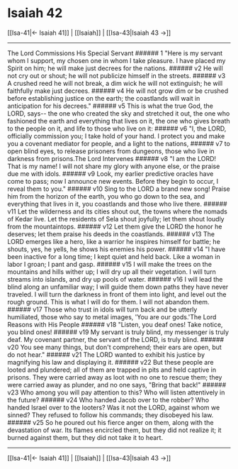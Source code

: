 # Isaiah 42

[[Isa-41|← Isaiah 41]] | [[Isaiah]] | [[Isa-43|Isaiah 43 →]]
***

The Lord Commissions His Special Servant ###### 1 "Here is my servant whom I support, my chosen one in whom I take pleasure. I have placed my Spirit on him; he will make just decrees for the nations. ###### v2 He will not cry out or shout; he will not publicize himself in the streets. ###### v3 A crushed reed he will not break, a dim wick he will not extinguish; he will faithfully make just decrees. ###### v4 He will not grow dim or be crushed before establishing justice on the earth; the coastlands will wait in anticipation for his decrees." ###### v5 This is what the true God, the LORD, says-- the one who created the sky and stretched it out, the one who fashioned the earth and everything that lives on it, the one who gives breath to the people on it, and life to those who live on it: ###### v6 "I, the LORD, officially commission you; I take hold of your hand. I protect you and make you a covenant mediator for people, and a light to the nations, ###### v7 to open blind eyes, to release prisoners from dungeons, those who live in darkness from prisons.The Lord Intervenes ###### v8 "I am the LORD! That is my name! I will not share my glory with anyone else, or the praise due me with idols. ###### v9 Look, my earlier predictive oracles have come to pass; now I announce new events. Before they begin to occur, I reveal them to you." ###### v10 Sing to the LORD a brand new song! Praise him from the horizon of the earth, you who go down to the sea, and everything that lives in it, you coastlands and those who live there. ###### v11 Let the wilderness and its cities shout out, the towns where the nomads of Kedar live. Let the residents of Sela shout joyfully; let them shout loudly from the mountaintops. ###### v12 Let them give the LORD the honor he deserves; let them praise his deeds in the coastlands. ###### v13 The LORD emerges like a hero, like a warrior he inspires himself for battle; he shouts, yes, he yells, he shows his enemies his power. ###### v14 "I have been inactive for a long time; I kept quiet and held back. Like a woman in labor I groan; I pant and gasp. ###### v15 I will make the trees on the mountains and hills wither up; I will dry up all their vegetation. I will turn streams into islands, and dry up pools of water. ###### v16 I will lead the blind along an unfamiliar way; I will guide them down paths they have never traveled. I will turn the darkness in front of them into light, and level out the rough ground. This is what I will do for them. I will not abandon them. ###### v17 Those who trust in idols will turn back and be utterly humiliated, those who say to metal images, 'You are our gods.'The Lord Reasons with His People ###### v18 "Listen, you deaf ones! Take notice, you blind ones! ###### v19 My servant is truly blind, my messenger is truly deaf. My covenant partner, the servant of the LORD, is truly blind. ###### v20 You see many things, but don't comprehend; their ears are open, but do not hear." ###### v21 The LORD wanted to exhibit his justice by magnifying his law and displaying it. ###### v22 But these people are looted and plundered; all of them are trapped in pits and held captive in prisons. They were carried away as loot with no one to rescue them; they were carried away as plunder, and no one says, "Bring that back!" ###### v23 Who among you will pay attention to this? Who will listen attentively in the future? ###### v24 Who handed Jacob over to the robber? Who handed Israel over to the looters? Was it not the LORD, against whom we sinned? They refused to follow his commands; they disobeyed his law. ###### v25 So he poured out his fierce anger on them, along with the devastation of war. Its flames encircled them, but they did not realize it; it burned against them, but they did not take it to heart.

***
[[Isa-41|← Isaiah 41]] | [[Isaiah]] | [[Isa-43|Isaiah 43 →]]
